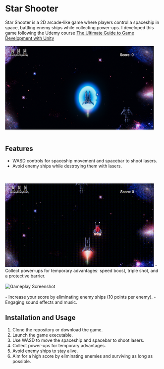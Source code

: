 # Star Shooter

Star Shooter is a 2D arcade-like game where players control a spaceship in space, battling enemy ships while collecting power-ups.
I developed this game following the Udemy course [The Ultimate Guide to Game Development with Unity](https://www.udemy.com/course/the-ultimate-guide-to-game-development-with-unity/)
<br>
<br>
<img src="screenshots/gameplay.png" alt="Gameplay Screenshot" width="480" height="270">
<br>
<br>
## Features

- WASD controls for spaceship movement and spacebar to shoot lasers.
- Avoid enemy ships while destroying them with lasers.
<br>
<br>
<img src="screenshots/laser.gif" alt="Gameplay Screenshot" width="480" height="270">
- Collect power-ups for temporary advantages: speed boost, triple shot, and a protective barrier.
<br>
<br>
<img src="screenshots/Powerup.gif" alt="Gameplay Screenshot" width="480" height="270">
<br>
<br>
- Increase your score by eliminating enemy ships (10 points per enemy).
- Engaging sound effects and music.

## Installation and Usage

1. Clone the repository or download the game.
2. Launch the game executable.
3. Use WASD to move the spaceship and spacebar to shoot lasers.
4. Collect power-ups for temporary advantages.
5. Avoid enemy ships to stay alive.
6. Aim for a high score by eliminating enemies and surviving as long as possible.
